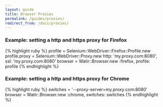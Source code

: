 ```yaml
---
layout: guide
title: Browser Proxies
permalink: /guides/proxies/
redirect_from: /docs/proxies/
---
```


### Example: setting a http and https proxy for Firefox

{% highlight ruby %}
profile = Selenium::WebDriver::Firefox::Profile.new
profile.proxy = Selenium::WebDriver::Proxy.new http: 'my.proxy.com:8080', ssl: 'my.proxy.com:8080'
browser = Watir::Browser.new :firefox, profile: profile
{% endhighlight %}

### Example: setting a http and https proxy for Chrome

{% highlight ruby %}
switches = '--proxy-server=my.proxy.com:8080'
browser = Watir::Browser.new :chrome, switches: switches
{% endhighlight %}
